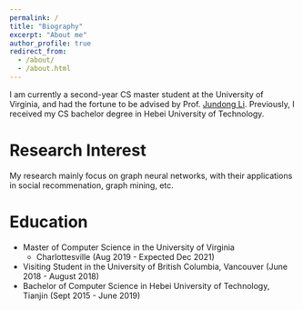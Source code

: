 ```yaml
---
permalink: /
title: "Biography"
excerpt: "About me"
author_profile: true
redirect_from: 
  - /about/
  - /about.html
---
```


I am currently a second-year CS master student at the University of Virginia, and had the fortune to be advised by Prof. [Jundong Li](http://www.ece.virginia.edu/~jl6qk/). Previously, I received my CS bachelor degree in Hebei University of Technology.


Research Interest
===
My research mainly focus on graph neural networks, with their applications in social recommenation, graph mining, etc.

Education
===
* Master of Computer Science in the University of Virginia
  * Charlottesville (Aug 2019 - Expected Dec 2021)
* Visiting Student in the University of British Columbia, Vancouver (June 2018 - August 2018)
* Bachelor of Computer Science in Hebei University of Technology, Tianjin (Sept 2015 - June 2019)
 
 
